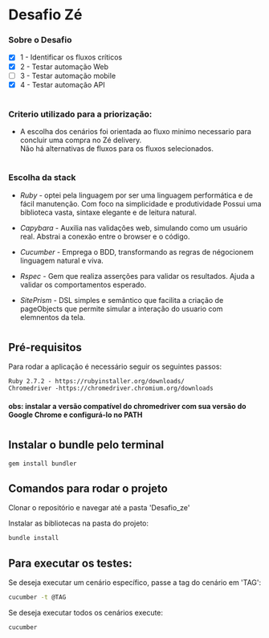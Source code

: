 # Desafio Zé 

### Sobre o Desafio

- [x] 1 - Identificar os fluxos críticos
- [x] 2 - Testar automação Web
- [ ] 3 - Testar automação mobile
- [x] 4 - Testar automação API

#
### Criterio utilizado para a priorização:
- A escolha dos cenários foi orientada ao fluxo minimo necessario para concluir uma compra
no Zé delivery.  
Não há alternativas de fluxos para os fluxos selecionados.

#
### Escolha da stack
- *Ruby*  - optei pela linguagem por ser uma linguagem performática e de fácil manutenção.
Com foco na simplicidade e produtividade 
Possui uma biblioteca vasta, sintaxe elegante e de leitura natural.

- *Capybara*  -  Auxilia nas validações web, simulando como um usuário real.
Abstrai a conexão entre o browser e o código.

- *Cucumber*  - Emprega o BDD, transformando as regras de négocionem linguagem natural e viva.

- *Rspec* - Gem que realiza asserções para validar os resultados. Ajuda a validar os comportamentos esperado.

- *SitePrism* - DSL simples e semântico que facilita a criação de pageObjects que permite simular a interação do usuario com elemnentos da tela.

#

## Pré-requisitos

 Para rodar a aplicação é necessário seguir os seguintes passos:
  
```
Ruby 2.7.2 - https://rubyinstaller.org/downloads/
Chromedriver -https://chromedriver.chromium.org/downloads
```

#### obs: instalar a versão compatível do chromedriver com sua versão do Google Chrome e configurá-lo no PATH
#

## Instalar o bundle pelo terminal
```sh
gem install bundler
```

## Comandos para rodar o projeto 
Clonar o repositório e navegar até a pasta 'Desafio_ze' 

Instalar as bibliotecas na pasta do projeto: 

```sh
bundle install
```

## Para executar os testes: 
Se deseja executar um cenário específico, passe a tag do cenário em 'TAG':
``` sh
cucumber -t @TAG
```
 Se deseja executar todos os cenários execute:
``` sh
cucumber
```
